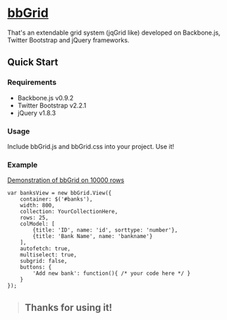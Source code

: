
[bbGrid](http://direct-fuel-injection.github.com/bbGrid/)
====================

That's an extendable grid system (jqGrid like) developed on Backbone.js, Twitter Bootstrap and jQuery frameworks.


Quick Start
---------------------

### Requirements
- Backbone.js v0.9.2
- Twitter Bootstrap v2.2.1
- jQuery v1.8.3

### Usage

Include bbGrid.js and bbGrid.css into your project. Use it!

### Example
[Demonstration of bbGrid on 10000 rows](http://direct-fuel-injection.github.com/bbGrid/)

    var banksView = new bbGrid.View({        
        container: $('#banks'),
        width: 800,
        collection: YourCollectionHere,
        rows: 25,       
        colModel: [
            {title: 'ID', name: 'id', sorttype: 'number'},
            {title: 'Bank Name', name: 'bankname'}
        ],
        autofetch: true,
        multiselect: true,
        subgrid: false,
        buttons: {
            'Add new bank': function(){ /* your code here */ }            
        }
    });

> ## Thanks for using it!